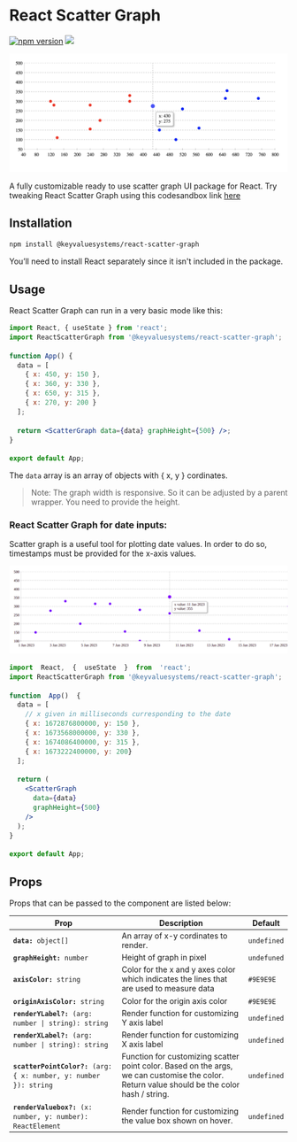 # React Scatter Graph

<a href="https://www.npmjs.com/package/@keyvaluesystems/react-scatter-graph"><img src="https://badgen.net/npm/v/@keyvaluesystems/react-scatter-graph?color=blue" alt="npm version"></a> <a href="https://www.npmjs.com/package/@keyvaluesystems/react-scatter-graph" ><img src="https://img.shields.io/npm/dw/@keyvaluesystems/react-scatter-graph?label=Downloads" /></a> <a href="https://github.com/KeyValueSoftwareSystems/@keyvaluesystems/react-scatter-graph"><img src="https://github.com/KeyValueSoftwareSystems/@keyvaluesystems/react-scatter-graph/actions/workflows/update-and-publish.yml/badge.svg" alt="" /></a>

<div align="center">
<img src="https://raw.githubusercontent.com/KeyValueSoftwareSystems/react-scatter-graph/master/assets/react-scatter-graph-example-2.png" alt="" width="700"/>
</div>

A fully customizable ready to use scatter graph UI package for React.
Try tweaking React Scatter Graph using this codesandbox link <a href="https://codesandbox.io/s/stupefied-currying-ornk52" >here</a>

## Installation

```bash
npm install @keyvaluesystems/react-scatter-graph
```

You’ll need to install React separately since it isn't included in the package.

## Usage

React Scatter Graph can run in a very basic mode like this:

```jsx
import React, { useState } from 'react';
import ReactScatterGraph from '@keyvaluesystems/react-scatter-graph';

function App() {
  data = [
    { x: 450, y: 150 },
    { x: 360, y: 330 },
    { x: 650, y: 315 },
    { x: 270, y: 200 }
  ];

  return <ScatterGraph data={data} graphHeight={500} />;
}

export default App;
```

The `data` array is an array of objects with { x, y } cordinates.

> Note: The graph width is responsive. So it can be adjusted by a parent wrapper. You need to provide the height.



### React Scatter Graph for date inputs:

Scatter graph is a useful tool for plotting date values. In order to do so, timestamps must be provided for the x-axis values.


<div align="center">
<img src="./assets/react-scatter-graph-example-4.png" alt="" width="700"/>
</div>



```jsx
import  React,  {  useState  }  from  'react';
import ReactScatterGraph from '@keyvaluesystems/react-scatter-graph';

function  App()  {  
  data = [
    // x given in milliseconds curresponding to the date
    { x: 1672876800000, y: 150 },
    { x: 1673568000000, y: 330 },
    { x: 1674086400000, y: 315 },
    { x: 1673222400000, y: 200}
  ];

  return (
    <ScatterGraph
      data={data}
      graphHeight={500}
    />
  );
}

export default App;
```

## Props

Props that can be passed to the component are listed below:

<table>
  <thead>
    <tr>
      <th>Prop</th>
      <th>Description</th>
      <th>Default</th>
    </tr>
  </thead>
  <tbody>
    <tr>
      <td><code><b>data:</b> object[]</code></td>
      <td>An array of x-y cordinates to render.</td>
      <td><code>undefined</code></td>
    </tr>
    <tr>
      <td><code><b>graphHeight:</b> number</code></td>
      <td>Height of graph in pixel</td>
      <td><code>undefuned</code></td>
    <tr>
      <td><code><b>axisColor:</b> string</code></td>
      <td>Color for the x and y axes color which indicates the lines that are used to measure data</td>
      <td><code>#9E9E9E</code></td>
    </tr>
    <tr>
      <td><code><b>originAxisColor:</b> string</code></td>
      <td>Color for the origin axis color</td>
      <td><code>#9E9E9E</code></td>
    </tr>
    <tr>
      <td><code><b>renderYLabel?:</b> (arg: number | string): string</code></td>
      <td>
        Render function for customizing Y axis label
      </td>
      <td><code>undefined</code></td>
    </tr>
        <tr>
      <td><code><b>renderXLabel?:</b> (arg: number | string): string</code></td>
      <td>
        Render function for customizing X axis label
      </td>
      <td><code>undefined</code></td>
    </tr>
    <tr>
      <td><code><b>scatterPointColor?:</b> (arg: { x: number, y: number }): string</code></td>
      <td>
        Function for customizing scatter point color. Based on the args, we can customise the color. Return value should be the color hash / string.
      </td>
      <td><code>undefined</code></td>
    </tr>
    <tr>
      <td><code><b>renderValuebox?:</b> (x: number, y: number): ReactElement</code></td>
      <td>
        Render function for customizing the value box shown on hover.
      </td>
      <td><code>undefined</code></td>
    </tr>
  </tbody>
</table>
